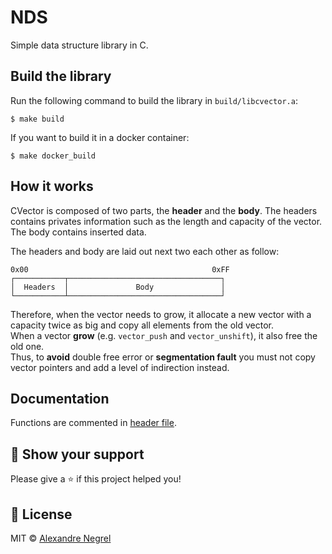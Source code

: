 # NDS

Simple data structure library in C.

## Build the library

Run the following command to build the library in `build/libcvector.a`:

```shell
$ make build
```

If you want to build it in a docker container:
```shell
$ make docker_build
```

## How it works

CVector is composed of two parts, the **header** and the **body**. The headers contains privates information
such as the length and capacity of the vector. The body contains inserted data.

The headers and body are laid out next two each other as follow:

```
0x00                                         0xFF
┌───────────┬──────────────────────────────────┐
│  Headers  │               Body               │
└───────────┴──────────────────────────────────┘
```

Therefore, when the vector needs to grow, it allocate a new vector with a capacity twice as big and copy all elements from the old vector.  
When a vector **grow** (e.g. `vector_push` and `vector_unshift`), it also free the old one.  
Thus, to **avoid** double free error or **segmentation fault** you must not
copy vector pointers and add a level of indirection instead.

## Documentation

Functions are commented in [header file](./inc/vector.h).
## :stars: Show your support

Please give a :star: if this project helped you!

## :scroll: License

MIT © [Alexandre Negrel](https://www.negrel.dev/)